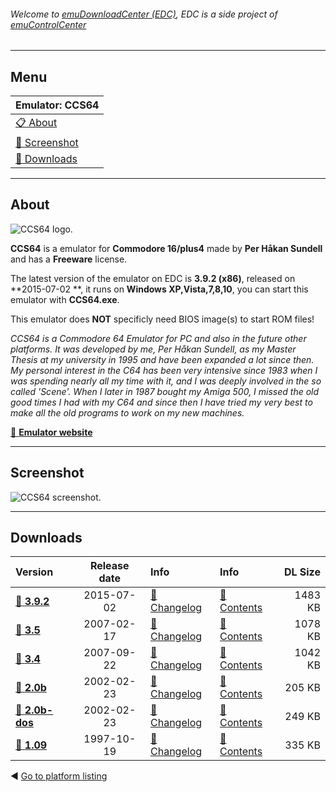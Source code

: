 ###### Welcome to [emuDownloadCenter (EDC)](https://github.com/PhoenixInteractiveNL/emuDownloadCenter/wiki/), EDC is a side project of [emuControlCenter](https://github.com/PhoenixInteractiveNL/emuControlCenter/wiki/)
***
## Menu
| **Emulator: CCS64** |
|:---------|
| [:clipboard: About](#about) |
| [:sunrise: Screenshot](#screenshot) |
| [:floppy_disk: Downloads](#downloads) |
***
## About
![](https://github.com/PhoenixInteractiveNL/emuDownloadCenter/wiki/images_emulator/ccs64_logo_200.jpg "CCS64 logo.")

**CCS64** is a emulator for **Commodore 16/plus4** made by **Per Håkan Sundell** and has a **Freeware** license.

The latest version of the emulator on EDC is **3.9.2 (x86)**, released on **2015-07-02 **, it runs on **Windows XP,Vista,7,8,10**, you can start this emulator with **CCS64.exe**.

This emulator does **NOT** specificly need BIOS image(s) to start ROM files!

_CCS64 is a Commodore 64 Emulator for PC and also in the future other platforms. It was developed by me, Per Håkan Sundell, as my Master Thesis at my university in 1995 and have been expanded a lot since then. My personal  interest in the C64 has been very intensive since 1983 when I was spending nearly all my time with it, and I was deeply involved in the so called 'Scene'. When I later in 1987 bought my Amiga 500, I missed the old good times I had with my C64 and since then I have tried my very best to make all the old programs to work on my new machines._

[:link: **Emulator website**](http://www.ccs64.com/)
***
## Screenshot
![](https://raw.githubusercontent.com/PhoenixInteractiveNL/emuDownloadCenter/master/hooks/ccs64/screen.jpg "CCS64 screenshot.")
***
## Downloads
| Version  | Release date  | Info       | Info       | DL Size    |
|:---------|:-------------:|:-----------|:-----------|-----------:|
| [:floppy_disk: **3.9.2**](https://github.com/PhoenixInteractiveNL/edc-repo0003/raw/master/ccs64/3.9.2.7z) | 2015-07-02 | [:page_facing_up: Changelog](https://github.com/PhoenixInteractiveNL/edc-repo0003/blob/master/ccs64/3.9.2_changelog.txt) | [:mag_right: Contents](https://github.com/PhoenixInteractiveNL/edc-repo0003/blob/master/ccs64/3.9.2_contents.txt) | 1483 KB |
| [:floppy_disk: **3.5**](https://github.com/PhoenixInteractiveNL/edc-repo0003/raw/master/ccs64/3.5.7z) | 2007-02-17 | [:page_facing_up: Changelog](https://github.com/PhoenixInteractiveNL/edc-repo0003/blob/master/ccs64/3.5_changelog.txt) | [:mag_right: Contents](https://github.com/PhoenixInteractiveNL/edc-repo0003/blob/master/ccs64/3.5_contents.txt) | 1078 KB |
| [:floppy_disk: **3.4**](https://github.com/PhoenixInteractiveNL/edc-repo0003/raw/master/ccs64/3.4.7z) | 2007-09-22 | [:page_facing_up: Changelog](https://github.com/PhoenixInteractiveNL/edc-repo0003/blob/master/ccs64/3.4_changelog.txt) | [:mag_right: Contents](https://github.com/PhoenixInteractiveNL/edc-repo0003/blob/master/ccs64/3.4_contents.txt) | 1042 KB |
| [:floppy_disk: **2.0b**](https://github.com/PhoenixInteractiveNL/edc-repo0003/raw/master/ccs64/2.0b.7z) | 2002-02-23 | [:page_facing_up: Changelog](https://github.com/PhoenixInteractiveNL/edc-repo0003/blob/master/ccs64/2.0b_changelog.txt) | [:mag_right: Contents](https://github.com/PhoenixInteractiveNL/edc-repo0003/blob/master/ccs64/2.0b_contents.txt) | 205 KB |
| [:floppy_disk: **2.0b-dos**](https://github.com/PhoenixInteractiveNL/edc-repo0003/raw/master/ccs64/2.0b-dos.7z) | 2002-02-23 | [:page_facing_up: Changelog](https://github.com/PhoenixInteractiveNL/edc-repo0003/blob/master/ccs64/2.0b-dos_changelog.txt) | [:mag_right: Contents](https://github.com/PhoenixInteractiveNL/edc-repo0003/blob/master/ccs64/2.0b-dos_contents.txt) | 249 KB |
| [:floppy_disk: **1.09**](https://github.com/PhoenixInteractiveNL/edc-repo0003/raw/master/ccs64/1.09.7z) | 1997-10-19 | [:page_facing_up: Changelog](https://github.com/PhoenixInteractiveNL/edc-repo0003/blob/master/ccs64/1.09_changelog.txt) | [:mag_right: Contents](https://github.com/PhoenixInteractiveNL/edc-repo0003/blob/master/ccs64/1.09_contents.txt) | 335 KB |

:arrow_backward: [Go to platform listing](https://github.com/PhoenixInteractiveNL/emuDownloadCenter/wiki/EDC-Platform-List)
